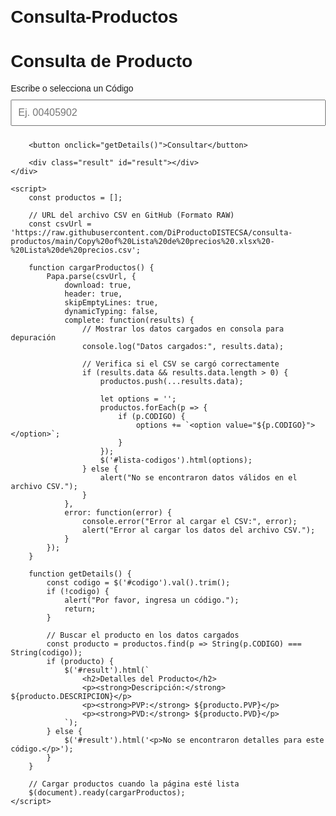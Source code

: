 # Consulta-Productos
<!DOCTYPE html>
<html lang="es">
<head>
    <meta charset="UTF-8">
    <meta name="viewport" content="width=device-width, initial-scale=1.0">
    <title>Consulta de Productos</title>
    <script src="https://code.jquery.com/jquery-3.6.0.min.js"></script>
    <script src="https://cdnjs.cloudflare.com/ajax/libs/PapaParse/5.3.2/papaparse.min.js"></script>
    <style>
        body { font-family: Arial, sans-serif; margin: 20px; }
        .container { max-width: 600px; margin: 0 auto; }
        input, button { padding: 10px; margin: 10px 0; width: 100%; font-size: 16px; }
        .result { margin-top: 20px; }
    </style>
</head>
<body>
    <div class="container">
        <h1>Consulta de Producto</h1>
        <label for="codigo">Escribe o selecciona un Código</label>
        <input list="lista-codigos" id="codigo" name="codigo" placeholder="Ej. 00405902">
        <datalist id="lista-codigos"></datalist>

        <button onclick="getDetails()">Consultar</button>

        <div class="result" id="result"></div>
    </div>

    <script>
        const productos = [];

        // URL del archivo CSV en GitHub (Formato RAW)
        const csvUrl = 'https://raw.githubusercontent.com/DiProductoDISTECSA/consulta-productos/main/Copy%20of%20Lista%20de%20precios%20.xlsx%20-%20Lista%20de%20precios.csv';

        function cargarProductos() {
            Papa.parse(csvUrl, {
                download: true,
                header: true,
                skipEmptyLines: true,
                dynamicTyping: false,
                complete: function(results) {
                    // Mostrar los datos cargados en consola para depuración
                    console.log("Datos cargados:", results.data);

                    // Verifica si el CSV se cargó correctamente
                    if (results.data && results.data.length > 0) {
                        productos.push(...results.data);

                        let options = '';
                        productos.forEach(p => {
                            if (p.CODIGO) {
                                options += `<option value="${p.CODIGO}"></option>`;
                            }
                        });
                        $('#lista-codigos').html(options);
                    } else {
                        alert("No se encontraron datos válidos en el archivo CSV.");
                    }
                },
                error: function(error) {
                    console.error("Error al cargar el CSV:", error);
                    alert("Error al cargar los datos del archivo CSV.");
                }
            });
        }

        function getDetails() {
            const codigo = $('#codigo').val().trim();
            if (!codigo) {
                alert("Por favor, ingresa un código.");
                return;
            }

            // Buscar el producto en los datos cargados
            const producto = productos.find(p => String(p.CODIGO) === String(codigo));
            if (producto) {
                $('#result').html(`
                    <h2>Detalles del Producto</h2>
                    <p><strong>Descripción:</strong> ${producto.DESCRIPCION}</p>
                    <p><strong>PVP:</strong> ${producto.PVP}</p>
                    <p><strong>PVD:</strong> ${producto.PVD}</p>
                `);
            } else {
                $('#result').html('<p>No se encontraron detalles para este código.</p>');
            }
        }

        // Cargar productos cuando la página esté lista
        $(document).ready(cargarProductos);
    </script>
</body>
</html>
